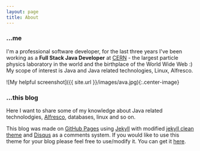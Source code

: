 ```yaml
---
layout: page
title: About
---
```


### ...me

I'm a professional software developer, for the last three years I've been working as a **Full Stack Java Developer** at [CERN](http://home.cern/about) - the largest particle physics laboratory in the world and the birthplace of the World Wide Web :) 
My scope of interest is Java and Java related technologies, Linux, Alfresco. 

![My helpful screenshot]({{ site.url }}/images/ava.jpg){:.center-image}

### ...this blog

Here I want to share some of my knowledge about Java related technolodgies, [Alfresco](http://www.alfresco.com/), databases, linux and so on.

This blog was made on [GitHub Pages](https://pages.github.com/) using [Jekyll](http://jekyllrb.com/) with modified [jekyll clean theme](http://jekyllthemes.org/themes/jekyll-clean/) and [Disqus](https://disqus.com/) as a comments system. If you would like to use this theme for your blog please feel free to use/modify it. You can get it [here](https://github.com/streetturtle/jekyll-clean-dark). 